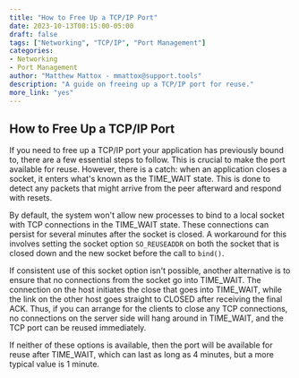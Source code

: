 ```yaml
---
title: "How to Free Up a TCP/IP Port"
date: 2023-10-13T08:15:00-05:00
draft: false
tags: ["Networking", "TCP/IP", "Port Management"]
categories:
- Networking
- Port Management
author: "Matthew Mattox - mmattox@support.tools"
description: "A guide on freeing up a TCP/IP port for reuse."
more_link: "yes"
---
```


## How to Free Up a TCP/IP Port

If you need to free up a TCP/IP port your application has previously bound to, there are a few essential steps to follow. This is crucial to make the port available for reuse. However, there is a catch: when an application closes a socket, it enters what's known as the TIME_WAIT state. This is done to detect any packets that might arrive from the peer afterward and respond with resets.

By default, the system won't allow new processes to bind to a local socket with TCP connections in the TIME_WAIT state. These connections can persist for several minutes after the socket is closed. A workaround for this involves setting the socket option `SO_REUSEADDR` on both the socket that is closed down and the new socket before the call to `bind()`.

If consistent use of this socket option isn't possible, another alternative is to ensure that no connections from the socket go into TIME_WAIT. The connection on the host initiates the close that goes into TIME_WAIT, while the link on the other host goes straight to CLOSED after receiving the final ACK. Thus, if you can arrange for the clients to close any TCP connections, no connections on the server side will hang around in TIME_WAIT, and the TCP port can be reused immediately.

If neither of these options is available, then the port will be available for reuse after TIME_WAIT, which can last as long as 4 minutes, but a more typical value is 1 minute.
